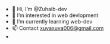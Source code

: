 - 👋 Hi, I’m @Zuhaib-dev
- 👀 I’m interested in web devlopment
- 🌱 I’m currently learning web-dev
- 📫 Contact  xuvaxuva006@gmail.com
- 
